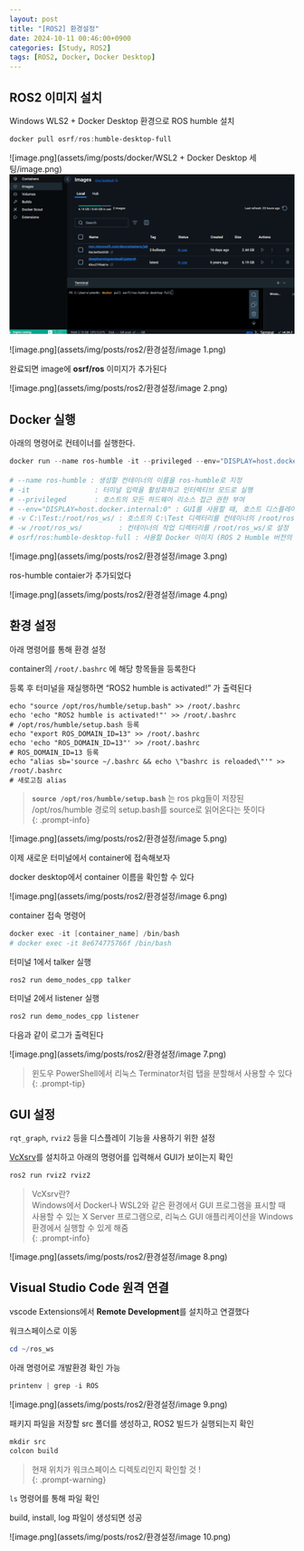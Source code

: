```yaml
---
layout: post
title: "[ROS2] 환경설정"
date: 2024-10-11 00:46:00+0900
categories: [Study, ROS2]
tags: [ROS2, Docker, Docker Desktop]
---
```


## ROS2 이미지 설치

Windows WLS2 + Docker Desktop 환경으로 ROS humble 설치

```powershell
docker pull osrf/ros:humble-desktop-full
```

![image.png](assets/img/posts/docker/WSL2 + Docker Desktop 세팅/image.png)  
![image.png](assets/img/posts/ros2/환경설정/image.png)

![image.png](assets/img/posts/ros2/환경설정/image 1.png)

완료되면 image에 **osrf/ros** 이미지가 추가된다

![image.png](assets/img/posts/ros2/환경설정/image 2.png)

## Docker 실행

아래의 명령어로 컨테이너를 실행한다.

```powershell
docker run --name ros-humble -it --privileged --env="DISPLAY=host.docker.internal:0" -v C:\Test:/root/ros_ws/ -w /root/ros_ws/ osrf/ros:humble-desktop-full

# --name ros-humble : 생성할 컨테이너의 이름을 ros-humble로 지정
# -it                : 터미널 입력을 활성화하고 인터렉티브 모드로 실행
# --privileged       : 호스트의 모든 하드웨어 리소스 접근 권한 부여
# --env="DISPLAY=host.docker.internal:0" : GUI를 사용할 때, 호스트 디스플레이로 연결하기 위한 환경 변수 설정
# -v C:\Test:/root/ros_ws/ : 호스트의 C:\Test 디렉터리를 컨테이너의 /root/ros_ws/ 디렉터리로 마운트
# -w /root/ros_ws/         : 컨테이너의 작업 디렉터리를 /root/ros_ws/로 설정
# osrf/ros:humble-desktop-full : 사용할 Docker 이미지 (ROS 2 Humble 버전의 Desktop Full 설치 이미지)
```

![image.png](assets/img/posts/ros2/환경설정/image 3.png)

ros-humble contaier가 추가되었다

![image.png](assets/img/posts/ros2/환경설정/image 4.png)

## 환경 설정

아래 명령어를 통해 환경 설정

container의 `/root/.bashrc` 에 해당 항목들을 등록한다

등록 후 터미널을 재실행하면 “ROS2 humble is activated!” 가 출력된다

```shell
echo "source /opt/ros/humble/setup.bash" >> /root/.bashrc
echo 'echo "ROS2 humble is activated!"' >> /root/.bashrc
# /opt/ros/humble/setup.bash 등록
echo "export ROS_DOMAIN_ID=13" >> /root/.bashrc
echo 'echo "ROS_DOMAIN_ID=13"' >> /root/.bashrc
# ROS_DOMAIN_ID=13 등록
echo "alias sb='source ~/.bashrc && echo \"bashrc is reloaded\"'" >> /root/.bashrc
# 새로고침 alias
```

> **`source /opt/ros/humble/setup.bash`** 는 ros pkg들이 저장된 /opt/ros/humble 경로의 setup.bash를 source로 읽어온다는 뜻이다  
> {: .prompt-info}

![image.png](assets/img/posts/ros2/환경설정/image 5.png)

이제 새로운 터미널에서 container에 접속해보자

docker desktop에서 container 이름을 확인할 수 있다

![image.png](assets/img/posts/ros2/환경설정/image 6.png)

container 접속 명령어

```powershell
docker exec -it [container_name] /bin/bash
# docker exec -it 8e674775766f /bin/bash
```

터미널 1에서 talker 실행

```powershell
ros2 run demo_nodes_cpp talker
```

터미널 2에서 listener 실행

```powershell
ros2 run demo_nodes_cpp listener
```

다음과 같이 로그가 출력된다

![image.png](assets/img/posts/ros2/환경설정/image 7.png)

> 윈도우 PowerShell에서 리눅스 Terminator처럼 탭을 분할해서 사용할 수 있다  
> {: .prompt-tip}

## GUI 설정

`rqt_graph`, `rviz2` 등을 디스플레이 기능을 사용하기 위한 설정

[VcXsrv](https://sourceforge.net/projects/vcxsrv/)를 설치하고 아래의 명령어를 입력해서 GUI가 보이는지 확인

```powershell
ros2 run rviz2 rviz2
```

> VcXsrv란?  
> Windows에서 Docker나 WSL2와 같은 환경에서 GUI 프로그램을 표시할 때 사용할 수 있는 X Server 프로그램으로, 리눅스 GUI 애플리케이션을 Windows 환경에서 실행할 수 있게 해줌  
> {: .prompt-info}

![image.png](assets/img/posts/ros2/환경설정/image 8.png)

## Visual Studio Code 원격 연결

vscode Extensions에서 **Remote Development**를 설치하고 연결했다

워크스페이스로 이동

```powershell
cd ~/ros_ws
```

아래 명령어로 개발환경 확인 가능

```powershell
printenv | grep -i ROS
```

![image.png](assets/img/posts/ros2/환경설정/image 9.png)

패키지 파일을 저장할 src 폴더를 생성하고, ROS2 빌드가 실행되는지 확인

```powershell
mkdir src
colcon build
```

> 현재 위치가 워크스페이스 디렉토리인지 확인할 것 !  
> {: .prompt-warning}

`ls` 명령어를 통해 파일 확인

build, install, log 파일이 생성되면 성공

![image.png](assets/img/posts/ros2/환경설정/image 10.png)
